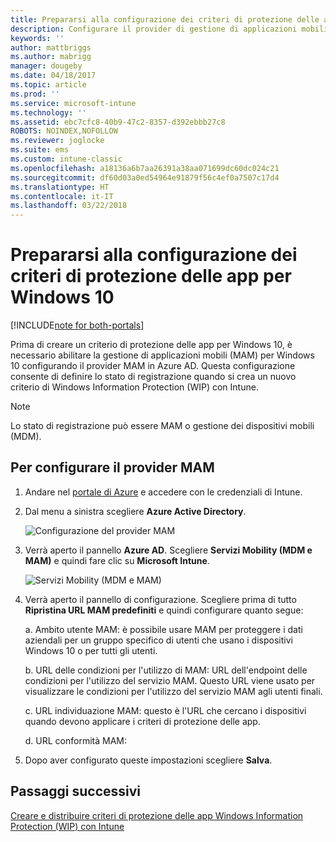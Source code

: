 ```yaml
---
title: Prepararsi alla configurazione dei criteri di protezione delle app per Windows 10
description: Configurare il provider di gestione di applicazioni mobili (MAM) in Azure AD
keywords: ''
author: mattbriggs
ms.author: mabrigg
manager: dougeby
ms.date: 04/18/2017
ms.topic: article
ms.prod: ''
ms.service: microsoft-intune
ms.technology: ''
ms.assetid: ebc7cfc8-40b9-47c2-8357-d392ebbb27c8
ROBOTS: NOINDEX,NOFOLLOW
ms.reviewer: joglocke
ms.suite: ems
ms.custom: intune-classic
ms.openlocfilehash: a18136a6b7aa26391a38aa071699dc60dc024c21
ms.sourcegitcommit: df60d03a0ed54964e91879f56c4ef0a7507c17d4
ms.translationtype: HT
ms.contentlocale: it-IT
ms.lasthandoff: 03/22/2018
---
```

# <a name="get-ready-to-configure-app-protection-policies-for-windows-10"></a>Prepararsi alla configurazione dei criteri di protezione delle app per Windows 10

[!INCLUDE[note for both-portals](../includes/note-for-both-portals.md)]

Prima di creare un criterio di protezione delle app per Windows 10, è necessario abilitare la gestione di applicazioni mobili (MAM) per Windows 10 configurando il provider MAM in Azure AD. Questa configurazione consente di definire lo stato di registrazione quando si crea un nuovo criterio di Windows Information Protection (WIP) con Intune.

> [!NOTE]
> Lo stato di registrazione può essere MAM o gestione dei dispositivi mobili (MDM).

## <a name="to-configure-the-mam-provider"></a>Per configurare il provider MAM

1.  Andare nel [portale di Azure](https://portal.azure.com/) e accedere con le credenziali di Intune.

2.  Dal menu a sinistra scegliere **Azure Active Directory**.

    ![Configurazione del provider MAM](../media/AppManagement/mam-provider-sc-1.png)

3.  Verrà aperto il pannello **Azure AD**. Scegliere **Servizi Mobility (MDM e MAM)** e quindi fare clic su **Microsoft Intune**.

    ![Servizi Mobility (MDM e MAM)](../media/AppManagement/mam-provider-sc-2.png)

4.  Verrà aperto il pannello di configurazione. Scegliere prima di tutto **Ripristina URL MAM predefiniti** e quindi configurare quanto segue:

    a.  Ambito utente MAM: è possibile usare MAM per proteggere i dati aziendali per un gruppo specifico di utenti che usano i dispositivi Windows 10 o per tutti gli utenti.

    b.  URL delle condizioni per l'utilizzo di MAM: URL dell'endpoint delle condizioni per l'utilizzo del servizio MAM. Questo URL viene usato per visualizzare le condizioni per l'utilizzo del servizio MAM agli utenti finali.

    c.  URL individuazione MAM: questo è l'URL che cercano i dispositivi quando devono applicare i criteri di protezione delle app.

    d.  URL conformità MAM:

5.  Dopo aver configurato queste impostazioni scegliere **Salva**.

## <a name="next-steps"></a>Passaggi successivi

[Creare e distribuire criteri di protezione delle app Windows Information Protection (WIP) con Intune](/intune-classic/deploy-use/create-windows-information-protection-policy-with-intune)
